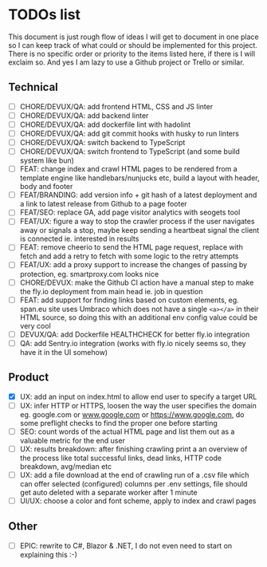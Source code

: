 # TODOs list

This document is just rough flow of ideas I will get to document in one place so I can keep track of what could or should be implemented for this project. There is no specific order or priority to the items listed here, if there is I will exclaim so. And yes I am lazy to use a Github project or Trello or similar.

## Technical

- [ ] CHORE/DEVUX/QA: add frontend HTML, CSS and JS linter
- [ ] CHORE/DEVUX/QA: add backend linter
- [ ] CHORE/DEVUX/QA: add dockerfile lint with hadolint
- [ ] CHORE/DEVUX/QA: add git commit hooks with husky to run linters
- [ ] CHORE/DEVUX/QA: switch backend to TypeScript
- [ ] CHORE/DEVUX/QA: switch frontend to TypeScript (and some build system like bun)
- [ ] FEAT: change index and crawl HTML pages to be rendered from a template engine like handlebars/nunjucks etc, build a layout with header, body and footer
- [ ] FEAT/BRANDING: add version info + git hash of a latest deployment and a link to latest release from Github to a page footer
- [ ] FEAT/SEO: replace GA, add page visitor analytics with seogets tool
- [ ] FEAT/UX: figure a way to stop the crawler process if the user navigates away or signals a stop, maybe keep sending a heartbeat signal the client is connected ie. interested in results
- [ ] FEAT: remove cheerio to send the HTML page request, replace with fetch and add a retry to fetch with some logic to the retry attempts
- [ ] FEAT/UX: add a proxy support to increase the changes of passing by protection, eg. smartproxy.com looks nice
- [ ] CHORE/DEVUX: make the Github CI action have a manual step to make the fly.io deployment from main head ie. job in question
- [ ] FEAT: add support for finding links based on custom elements, eg. span.eu site uses Umbraco which does not have a single `<a></a>` in their HTML source, so doing this with an additional env config value could be very cool
- [ ] DEVUX/QA: add Dockerfile HEALTHCHECK for better fly.io integration
- [ ] QA: add Sentry.io integration (works with fly.io nicely seems so, they have it in the UI somehow)

## Product

- [x] UX: add an input on index.html to allow end user to specify a target URL
- [ ] UX: infer HTTP or HTTPS, loosen the way the user specifies the domain eg. google.com or www.google.com or https://www.google.com, do some preflight checks to find the proper one before starting
- [ ] SEO: count words of the actual HTML page and list them out as a valuable metric for the end user
- [ ] UX: results breakdown: after finishing crawling print a an overview of the process like total successful links, dead links, HTTP code breakdown, avg/median etc
- [ ] UX: add a file download at the end of crawling run of a .csv file which can offer selected (configured) columns per .env settings, file should get auto deleted with a separate worker after 1 minute
- [ ] UI/UX: choose a color and font scheme, apply to index and crawl pages

## Other

- [ ] EPIC: rewrite to C#, Blazor & .NET, I do not even need to start on explaining this :-)
